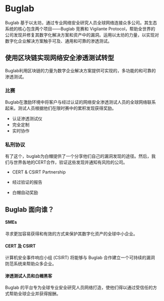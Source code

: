 # Buglab

Buglab 基于以太坊，通过专业网络安全研究人员全球网络连接众多公司。其生态系统的核心包含两个项目——Buglab 竞赛和 Vigilante Protocol，帮助全世界的公司发现并修复其数字化解决方案和资产中的漏洞。运用以太坊的力量，以实现对数字化企业解决方案触手可及、通用和可靠的渗透测试。

## ‎使用区块链实现网络安全渗透测试转型‎

‎Buglab利用区块链的力量为数字企业解决方案提供可实现的，多功能的和可靠的渗透测试。‎

### ‎比赛‎

‎Buglab在激励环境中将客户与经过认证的网络安全渗透测试人员的全球网络联系起来。测试人员根据他们在限时赛中的累积发现获得奖励。‎

- ‎认证渗透测试仪‎
- ‎完全定制‎
- ‎实时协作‎

### ‎私刑协议‎

‎有了这个，buglab为白帽提供了一个分享他们自己的漏洞发现的途径。然后，我们与世界各地的CERT合作，验证这些发现并通知有风险的公司。‎

- CERT & CSIRT Partnership

- ‎经过验证的报告‎

- ‎白帽自动奖励‎

  

## Buglab 面向谁？

#### SMEs

寻求更加容易获得和有效的方式来保护其数字化资产的全球中小企业。

#### CERT 及 CSIRT

计算机安全事件响应小组 (CSIRT) 将能够与 Buglab 合作建立一个可持续的漏洞防范系统来帮助众多企业。

#### 渗透测试人员和白帽黑客

Buglab 的平台专为全球专业安全研究人员网络打造，使他们得以通过受信任的方式帮助全球企业并获得报酬。
